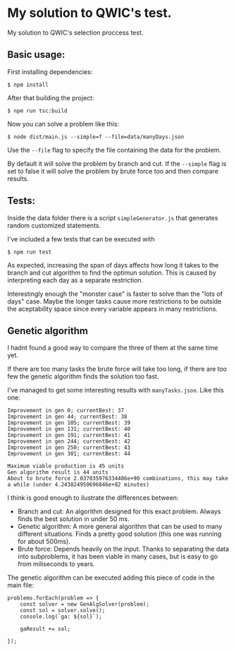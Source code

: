 # My solution to QWIC's test.

My solution to QWIC's selection proccess test.

## Basic usage:

First installing dependencies:

`$ npm install`

After that building the project:

`$ npm run tsc:build`

Now you can solve a problem like this:

`$ node dist/main.js --simple=f --file=data/manyDays.json`

Use the `--file` flag to specify the file containing the data for the problem.

By default it will solve the problem by branch and cut. If the `--simple` flag is set to false it will solve the problem by brute force too and then compare results.



## Tests:

Inside the data folder there is a script `simpleGenerator.js` that generates random customized statements.

I've included a few tests that can be executed with 

`$ npm run test`

As expected, increasing the span of days affects how long it takes to the branch and cut algorithm to find the optimun solution. This is caused by interpreting each day as a separate restriction.

Interestingly enough the "monster case" is faster to solve than the "lots of days" case. Maybe the longer tasks cause more restrictions to be outside the aceptability space since every variable appears in many restrictions. 


## Genetic algorithm
I hadnt found a good way to compare the three of them at the same time yet.

If there are too many tasks the brute force will take too long, if there are too few the genetic algorithm finds the solution too fast.

I've managed to get some interesting results with `manyTasks.json`. Like this one:

```
Improvement in gen 0; currentBest: 37
Improvement in gen 44; currentBest: 38
Improvement in gen 105; currentBest: 39
Improvement in gen 131; currentBest: 40
Improvement in gen 191; currentBest: 41
Improvement in gen 244; currentBest: 42
Improvement in gen 250; currentBest: 43
Improvement in gen 301; currentBest: 44

Maximum viable production is 45 units   
Gen algorithm result is 44 units
About to brute force 2.037035976334486e+90 combinations, this may take a while (under 4.243824950696846e+82 minutes)
```

I think is good enough to ilustrate the differences between:
 - Branch and cut: An algorithm designed for this exact problem. Always finds the best solution in under 50 ms.
 - Genetic algorithm: A more general algorithm that can be used to many different situations. Finds a pretty good solution (this one was running for about 500ms).
 - Brute force: Depends heavily on the input. Thanks to separating the data into subproblems, it has been viable in many cases, but is easy to go from miliseconds to years.



The genetic algorithm can be executed adding this piece of code in the main file: 
```
problems.forEach(problem => {
    const solver = new GenAlgSolver(problem);
    const sol = solver.solve();
    console.log(`ga: ${sol}`);
    
    gaResult += sol;
    
});
```    